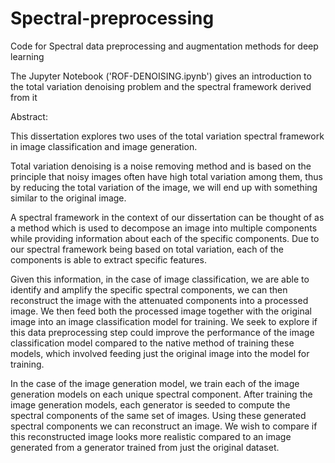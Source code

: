 # Spectral-preprocessing
Code for Spectral data preprocessing and augmentation methods for deep learning

The Jupyter Notebook ('ROF-DENOISING.ipynb') gives an introduction to the total variation denoising problem and the spectral framework derived from it



Abstract:

This dissertation explores two uses of the total variation spectral framework in image classification and image generation. 

Total variation denoising is a noise removing method and is based on the principle that noisy images often have high total variation among them, thus by reducing the total variation of the image, we will end up with something similar to the original image. 

A spectral framework in the context of our dissertation can be thought of as a method which is used to decompose an image into multiple components while providing information about each of the specific components. Due to our spectral framework being based on total variation, each of the components is able to extract specific features.

Given this information, in the case of image classification, we are able to identify and amplify the specific spectral components, we can then reconstruct the image with the attenuated components into a processed image. We then feed both the processed image together with the original image into an image classification model for training. We seek to explore if this data preprocessing step could improve the performance of the image classification model compared to the native method of training these models, which involved feeding just the original image into the model for training.

In the case of the image generation model, we train each of the image generation models on each unique spectral component. After training the image generation models, each generator is seeded to compute the spectral components of the same set of images. Using these generated spectral components we can reconstruct an image. We wish to compare if this reconstructed image looks more realistic compared to an image generated from a generator trained from just the original dataset.  


